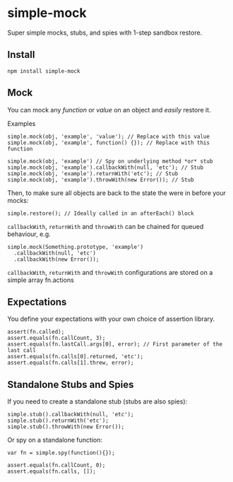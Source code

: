 # simple-mock

Super simple mocks, stubs, and spies with 1-step sandbox restore.

## Install

`npm install simple-mock`

## Mock

You can mock any *function* or *value* on an object and *easily* restore it.

Examples

```
simple.mock(obj, 'example', 'value'); // Replace with this value
simple.mock(obj, 'example', function() {}); // Replace with this function

simple.mock(obj, 'example') // Spy on underlying method *or* stub
simple.mock(obj, 'example').callbackWith(null, 'etc'); // Stub
simple.mock(obj, 'example').returnWith('etc'); // Stub
simple.mock(obj, 'example').throwWith(new Error()); // Stub
```

Then, to make sure all objects are back to the state the were in before your mocks:

```
simple.restore(); // Ideally called in an afterEach() block 
```

`callbackWith`, `returnWith` and `throwWith` can be chained for queued behaviour, e.g.

```
simple.mock(Something.prototype, 'example')
  .callbackWith(null, 'etc')
  .callbackWith(new Error());
```

`callbackWith`, `returnWith` and `throwWith` configurations are stored on a simple array fn.actions 

## Expectations

You define your expectations with your own choice of assertion library.

```
assert(fn.called);
assert.equals(fn.callCount, 3);
assert.equals(fn.lastCall.args[0], error); // First parameter of the last call
assert.equals(fn.calls[0].returned, 'etc');
assert.equals(fn.calls[1].threw, error);
```

## Standalone Stubs and Spies

If you need to create a standalone stub (stubs are also spies):

```
simple.stub().callbackWith(null, 'etc');
simple.stub().returnWith('etc');
simple.stub().throwWith(new Error());
```

Or spy on a standalone function:

```
var fn = simple.spy(function(){});

assert.equals(fn.callCount, 0);
assert.equals(fn.calls, []);
```
